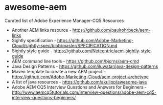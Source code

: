 # awesome-aem
Curated list of Adobe Experience Manager-CQ5 Resources

* Another AEM links resource - https://github.com/paulrohrbeck/aem-links
* Sightly specification - https://github.com/Adobe-Marketing-Cloud/sightly-spec/blob/master/SPECIFICATION.md
* Sightly style guide - https://github.com/Netcentric/aem-sightly-style-guide
* AEM command line tools - https://github.com/bjorns/aem-cmd
* Java Design Patterns - https://github.com/iluwatar/java-design-patterns
* Maven template to create a new AEM project - https://github.com/Adobe-Marketing-Cloud/aem-project-archetype
* A list of java resources - https://github.com/akullpp/awesome-java
* Adobe AEM CQ5 Interview Questions and Answers for Beginners - http://www.aemcq5tutorials.com/interview-questions/adobe-aem-cq5-interview-questions-beginners/

